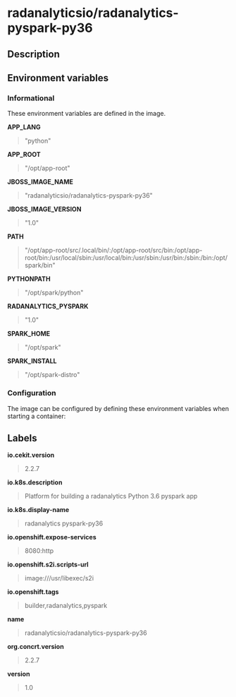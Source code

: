# radanalyticsio/radanalytics-pyspark-py36

## Description




## Environment variables

### Informational

These environment variables are defined in the image.

__APP_LANG__
>"python"

__APP_ROOT__
>"/opt/app-root"

__JBOSS_IMAGE_NAME__
>"radanalyticsio/radanalytics-pyspark-py36"

__JBOSS_IMAGE_VERSION__
>"1.0"

__PATH__
>"/opt/app-root/src/.local/bin/:/opt/app-root/src/bin:/opt/app-root/bin:/usr/local/sbin:/usr/local/bin:/usr/sbin:/usr/bin:/sbin:/bin:/opt/spark/bin"

__PYTHONPATH__
>"/opt/spark/python"

__RADANALYTICS_PYSPARK__
>"1.0"

__SPARK_HOME__
>"/opt/spark"

__SPARK_INSTALL__
>"/opt/spark-distro"


### Configuration

The image can be configured by defining these environment variables
when starting a container:



## Labels

__io.cekit.version__
> 2.2.7

__io.k8s.description__
> Platform for building a radanalytics Python 3.6 pyspark app

__io.k8s.display-name__
> radanalytics pyspark-py36

__io.openshift.expose-services__
> 8080:http

__io.openshift.s2i.scripts-url__
> image:///usr/libexec/s2i

__io.openshift.tags__
> builder,radanalytics,pyspark

__name__
> radanalyticsio/radanalytics-pyspark-py36

__org.concrt.version__
> 2.2.7

__version__
> 1.0



